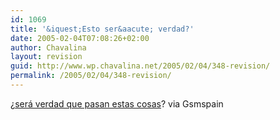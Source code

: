 ```yaml
---
id: 1069
title: '&iquest;Esto ser&aacute; verdad?'
date: 2005-02-04T07:08:26+02:00
author: Chavalina
layout: revision
guid: http://www.wp.chavalina.net/2005/02/04/348-revision/
permalink: /2005/02/04/348-revision/
---
```

&iquest;<a href="http://www.lavozdegalicia.es/se_sociedad/noticia.jsp?CAT=105&#038;TEXTO=3426817" target="_blank">ser&aacute; verdad que pasan estas cosas</a>? via Gsmspain